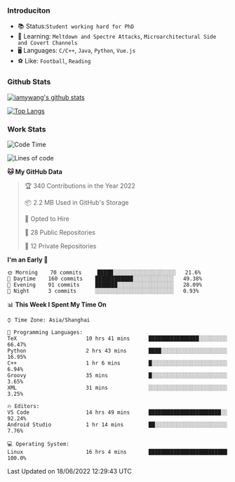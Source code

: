 ### Introduciton

- 📚 Status:`Student working hard for PhD`
- 🔎 Learning: `Meltdown and Spectre Attacks`, `Microarchitectural Side and Covert Channels`
- 🖥️ Languages: `C/C++`, `Java`, `Python`, `Vue.js`
- ⚽ Like: `Football`, `Reading`

### Github Stats

[![iamywang's github stats](https://github-readme-stats.vercel.app/api?username=iamywang&count_private=true&show_icons=true)]()

[![Top Langs](https://github-readme-stats.vercel.app/api/top-langs/?username=iamywang&layout=compact)]()

### Work Stats

<!--START_SECTION:waka-->
![Code Time](http://img.shields.io/badge/Code%20Time-411%20hrs%2057%20mins-blue)

![Lines of code](https://img.shields.io/badge/From%20Hello%20World%20I%27ve%20Written--40%20Thousand%20lines%20of%20code-blue)

**🐱 My GitHub Data** 

> 🏆 340 Contributions in the Year 2022
 > 
> 📦 2.2 MB Used in GitHub's Storage 
 > 
> 💼 Opted to Hire
 > 
> 📜 28 Public Repositories 
 > 
> 🔑 12 Private Repositories  
 > 
**I'm an Early 🐤** 

```text
🌞 Morning    70 commits     █████░░░░░░░░░░░░░░░░░░░░   21.6% 
🌆 Daytime    160 commits    ████████████░░░░░░░░░░░░░   49.38% 
🌃 Evening    91 commits     ███████░░░░░░░░░░░░░░░░░░   28.09% 
🌙 Night      3 commits      ░░░░░░░░░░░░░░░░░░░░░░░░░   0.93%

```


📊 **This Week I Spent My Time On** 

```text
⌚︎ Time Zone: Asia/Shanghai

💬 Programming Languages: 
TeX                      10 hrs 41 mins      ████████████████░░░░░░░░░   66.47% 
Python                   2 hrs 43 mins       ████░░░░░░░░░░░░░░░░░░░░░   16.95% 
C++                      1 hr 6 mins         █░░░░░░░░░░░░░░░░░░░░░░░░   6.94% 
Groovy                   35 mins             █░░░░░░░░░░░░░░░░░░░░░░░░   3.65% 
XML                      31 mins             ░░░░░░░░░░░░░░░░░░░░░░░░░   3.25%

🔥 Editors: 
VS Code                  14 hrs 49 mins      ███████████████████████░░   92.24% 
Android Studio           1 hr 14 mins        ██░░░░░░░░░░░░░░░░░░░░░░░   7.76%

💻 Operating System: 
Linux                    16 hrs 4 mins       █████████████████████████   100.0%

```


 Last Updated on 18/06/2022 12:29:43 UTC
<!--END_SECTION:waka-->
